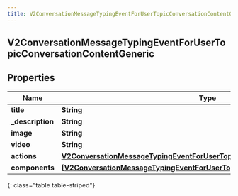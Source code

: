 ```yaml
---
title: V2ConversationMessageTypingEventForUserTopicConversationContentGeneric
---
```

## V2ConversationMessageTypingEventForUserTopicConversationContentGeneric

## Properties

|Name | Type | Description | Notes|
|------------ | ------------- | ------------- | -------------|
| **title** | **String** |  | [optional] |
| **_description** | **String** |  | [optional] |
| **image** | **String** |  | [optional] |
| **video** | **String** |  | [optional] |
| **actions** | [**V2ConversationMessageTypingEventForUserTopicConversationContentActions**](V2ConversationMessageTypingEventForUserTopicConversationContentActions.html) |  | [optional] |
| **components** | [**[V2ConversationMessageTypingEventForUserTopicConversationButtonComponent]**](V2ConversationMessageTypingEventForUserTopicConversationButtonComponent.html) |  | [optional] |
{: class="table table-striped"}


